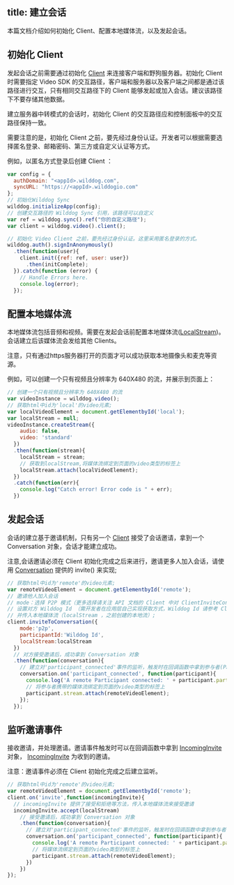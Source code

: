 title: 建立会话
---

本篇文档介绍如何初始化 Client、配置本地媒体流，以及发起会话。

## 初始化 Client

发起会话之前需要通过初始化 [Client](/api/video/web/wilddogVideoClient.html) 来连接客户端和野狗服务器。初始化 Client 时需要指定 Video SDK 的交互路径，客户端和服务器以及客户端之间都是通过该路径进行交互，只有相同交互路径下的 Client 能够发起或加入会话。建议该路径下不要存储其他数据。

建立服务器中转模式的会话时，初始化 Client 的交互路径应和控制面板中的交互路径保持一致。

需要注意的是，初始化 Client 之前，要先经过身份认证。开发者可以根据需要选择匿名登录、邮箱密码、第三方或自定义认证等方式。

例如，以匿名方式登录后创建 Client ：

```javascript
var config = {
  authDomain: "<appId>.wilddog.com",
  syncURL: "https://<appId>.wilddogio.com"
};
// 初始化Wilddog Sync
wilddog.initializeApp(config);
// 创建交互路径的 Wilddog Sync 引用，该路径可以自定义
var ref = wilddog.sync().ref("你的自定义路径"); 
var client = wilddog.video().client();

// 初始化 Video Client 之前，要先经过身份认证。这里采用匿名登录的方式。
wilddog.auth().signInAnonymously()
  .then(function(user){
    client.init({ref: ref, user: user})
      .then(initComplete);
  }).catch(function (error) {
    // Handle Errors here.
    console.log(error);
  });
```

## 配置本地媒体流

本地媒体流包括音频和视频。需要在发起会话前配置本地媒体流([LocalStream](/api/video/web/localStream.html))。会话建立后该媒体流会发给其他 Clients。

注意，只有通过https服务器打开的页面才可以成功获取本地摄像头和麦克等资源。

例如，可以创建一个只有视频且分辨率为 640X480 的流，并展示到页面上：

```javascript
// 创建一个只有视频且分辨率为 640X480 的流
var videoInstance = wilddog.video();
// 获取html中id为'local'的video元素;
var localVideoElement = document.getElementbyId('local');
var localStream = null;
videoInstance.createStream({
    audio: false,
    video: 'standard'
  })
  .then(function(stream){
    localStream = stream;
    // 获取到localStream,将媒体流绑定到页面的video类型的标签上
    localStream.attach(localVideoElement);
  })
  .catch(function(err){
    console.log("Catch error! Error code is " + err);
  })
```

## 发起会话

会话的建立基于邀请机制，只有另一个 [Client](/api/video/web/wilddogVideoClient.html) 接受了会话邀请，拿到一个 Conversation 对象，会话才能建立成功。

注意,会话邀请必须在 Client 初始化完成之后来进行，邀请更多人加入会话，请使用 [Conversation](/api/video/web/conversation.html) 提供的 invite() 来实现;

```javascript
// 获取html中id为'remote'的video元素;
var remoteVideoElement = document.getElementbyId('remote');
// 邀请他人加入会话
// mode：选择 P2P 模式（更多选择请关注 API 文档的 Client 中对 ClientInviteConstraints 的介绍）;
// 设置对方 Wilddog Id （需开发者在应用层自己实现获取方式，Wilddog Id 请参考 ClientInviteConstraints）;
// 并传入本地媒体流（localStream ，之前创建的本地流）;
client.inviteToConversation({
    mode:'p2p',
    participantId:'Wilddog Id',
    localStream:localStream
  })
  // 对方接受邀请后，成功拿到 Conversation 对象
  .then(function(conversation){
    // 建立对'participant_connected'事件的监听，触发时在回调函数中拿到参与者(Participant对象)
    conversation.on('participant_connected', function(participant){
      console.log('A remote Participant connected: ' + participant.participantId);
      // 将参与者携带的媒体流绑定到页面的video类型的标签上
      participant.stream.attach(remoteVideoElement);
    });
  });
```

## 监听邀请事件

接收邀请，并处理邀请。邀请事件触发时可以在回调函数中拿到 [IncomingInvite](/api/video/web/incomingInvite.html) 对象， [IncomingInvite](/api/video/web/incomingInvite.html) 为收到的邀请。

注意：邀请事件必须在 Client 初始化完成之后建立监听。

```javascript
// 获取html中id为'remote'的video元素;
var remoteVideoElement = document.getElementbyId('remote');
client.on('invite',function(incomingInvite){
  // incomingInvite 提供了接受和拒绝等方法，传入本地媒体流来接受邀请
  incomingInvite.accept(localStream)
    // 接受邀请后，成功拿到 Conversation 对象
    .then(function(conversation){
      // 建立对'participant_connected'事件的监听，触发时在回调函数中拿到参与者(Participant对象)
      conversation.on('participant_connected', function(participant){
        console.log('A remote Participant connected: ' + participant.participantId);
        // 将媒体流绑定到页面的video类型的标签上
        participant.stream.attach(remoteVideoElement);
      })
    })
});
```
